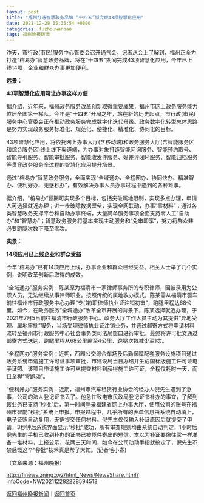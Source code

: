 ```yaml
---
layout: post
title: "福州打造智慧政务品牌 “十四五”拟完成43项智慧化应用"
date: 2021-12-28 15:35:54 +0800
categories: fuzhouwanbao
tags: 福州晚报新闻
---
```

<p>昨天，市行政(市民)服务中心管委会召开通气会。记者从会上了解到，福州正全力打造“榕易办”智慧政务品牌，将在“十四五”期间完成43项智慧化应用，今年已上线14项，企业和群众办事更加便利。</p><p><strong>远景：</strong></p><p><strong>43项智慧化应用可让办事这样方便</strong></p><p>据介绍，近年来，福州政务服务改革创新取得重要成果，福州市网上政务服务能力位居全国第一梯队。今年是“十四五”开局之年，站在新的历史起点，市行政(市民)服务中心管委会正在推动政务服务完成数字化迭代升级。政务数字化转型总体思路是努力实现政务服务标准化、规范化、便捷化、精准化、协同化的目标。</p><p>43项智慧化应用，将依托网上办事大厅(含移动端)和政务服务大厅(含智能服务区和综合服务区)线上线下渠道端，为办事对象打造智能问询服务、智能预约取号、智能导引服务、智能审批服务、智能收发件服务、好差评闭环服务、智能归档服务等贯穿政务服务全过程的智慧化应用提升场景。</p><p>通过“榕易办”智慧政务服务，全面实现“全域通办、全程网办、协同快办、精准智办、便利好办、无感秒办”，有效解决办事人员办事过程中遇到的各种难事。</p><p>据介绍，“榕易办”预期可实现多个目标，包括突破属地限制，实现多点办理，申请人可选择就近办理；进一步破除数据壁垒，实现全网联动，办事“零材料”；通过各类智慧政务支撑平台和自助办事终端，大量简单服务事项全面支持零人工“自助办”和“智慧办”；智慧政务服务将基本实现主动服务和“免审即享”，努力将群众非必要跑腿次数下降至零次。</p><p><strong>实景：</strong></p><p><strong>14项应用已上线企业和群众受益</strong></p><p>今年“榕易办”已有14项应用上线，办事企业和群众已经受益。相关人士举了几个实例，说明改革创新后取得的成效。</p><p>“全域通办”服务实例：陈某原为福清市一家律师事务所的专职律师，因被录用为公职人员，无法继续从事律师职业。按照传统的属地收办模式，陈某需从福清市驱车前往福州市行政服务中心办理“专(兼)职律师执业证注销初审”，跑腿里程达68公里。如今，在政务服务“全域通办”改革全市开展的背景下，陈某选择就近办理，于2021年7月5日前往福清市行政服务中心。政务大厅工作人员主动为其提供“异地受理、属地审批”服务，当场受理律师执业证注销业务，并通过邮寄方式将申请材料流转至福州市行政服务中心社会事务类司法局窗口进行审批，最终将许可批文通过邮寄方式送达，跑腿里程从68公里缩至4公里、跑腿次数减少至1次。</p><p>“全程网办”服务实例：近期，西园公交综合车场及后勤保障配套服务设施项目通过政务系统申请施工许可证事项审批，市建设局当日办结并生成国标版施工许可证电子证照。该项目申请施工许可从提交材料到获得施工许可证，全程仅耗时一天，而且全程“零跑动”。</p><p>“便利好办”服务实例：近期，福州市汽车租赁行业协会的经办人倪先生遇到了急事，公司的法人登记证书丢了。他急忙致电市民政局登记证书补办的事宜，了解到该业务已支持“秒批”后，第一时间登录福建省网上办事大厅，使用公司的账号在福州市智能“秒批”系统上申报。申报过程中，几乎所有的表单信息由系统自动填上，电子证照自动复用，无需提交任何材料。倪先生仅仅输入补证原因后就提交了申请，3秒钟后系统界面显示“秒批”成功，所有审查规则均由系统自动判定，1小时后倪先生的手机已收到补办的证书已被揽件寄出的短信。本以为补证要像往常一样准备一堆材料，上报公示，花两三天时间，如今在公司动动手指就搞定了，倪先生不禁感慨这个“秒批”技术真是帮了大忙。(记者毛小春)</p><p class="em_media">（文章来源：福州晚报）</p>

<http://finews.zning.xyz/html_News/NewsShare.html?infoCode=NW202112282228594513>

[返回福州晚报新闻](//finews.withounder.com/category/fuzhouwanbao.html)｜[返回首页](//finews.withounder.com/)